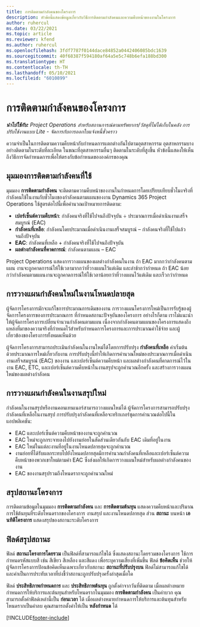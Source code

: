 ```yaml
---
title: การติดตามกำลังคนของโครงการ
description: หัวข้อนี้แสดงข้อมูลเกี่ยวกับวิธีการติดตามกำลังคนและความคืบหน้าของงานในโครงการ
author: ruhercul
ms.date: 03/22/2021
ms.topic: article
ms.reviewer: kfend
ms.author: ruhercul
ms.openlocfilehash: 3fdf7787f0144dace84852a0442406085bdc1639
ms.sourcegitcommit: 40f68387f594180af64a5e5c748b6efa188bd300
ms.translationtype: HT
ms.contentlocale: th-TH
ms.lasthandoff: 05/10/2021
ms.locfileid: "6010899"
---
```

# <a name="project-effort-tracking"></a>การติดตามกำลังคนของโครงการ

_**นำไปใช้กับ:** Project Operations สำหรับสถานการณ์ตามทรัพยากร/วัสดุที่ไม่ได้เก็บในคลัง การปรับใช้งานแบบ Lite - จัดการกับการออกใบแจ้งหนี้ชั่วคราว_

ความจำเป็นในการติดตามความคืบหน้ากับกำหนดการแตกต่างกันไปตามอุตสาหกรรม อุตสาหกรรมบางอย่างติดตามในระดับที่ละเอียด ในขณะที่อุตสาหกรรมอื่นๆ ติดตามในระดับที่สูงขึ้น หัวข้อนี้แสดงให้เห็นถึงวิธีการจัดกำหนดการเพื่อให้ตรงกับข้อกำหนดขององค์กรของคุณ

## <a name="effort-tracking-view"></a>มุมมองการติดตามกำลังคนที่ใช้

มุมมอง **การติดตามกำลังคน** จะติดตามความคืบหน้าของงานในกำหนดการโดยเปรียบเทียบชั่วโมงจริงที่กำลังคนใช้ในงานกับชั่วโมงของกำลังคนตามแผนของงาน Dynamics 365 Project Operations ใช้สูตรต่อไปนี้เพื่อคำนวณเป้าหมายการติดตาม:

- **เปอร์เซ็นต์ความคืบหน้า**: กำลังคนจริงที่ใช้ไปจนถึงปัจจุบัน ÷ ประมาณการเมื่อดำเนินงานเสร็จสมบูรณ์ (EAC) 
- **กำลังคนที่เหลือ**: กำลังคนโดยประมาณเมื่อดำเนินงานเสร็จสมบูรณ์ – กำลังคนจริงที่ใช้ไปแล้วจนถึงปัจจุบัน 
- **EAC**: กำลังคนที่เหลือ + กำลังคนจริงที่ใช้ไปจนถึงปัจจุบัน 
- **ผลต่างกำลังคนที่คาดการณ์**: กำลังคนตามแผน – EAC

Project Operations แสดงการวางแผนของผลต่างกำลังคนในงาน ถ้า EAC มากกว่ากำลังคนตามแผน งานจะถูกคาดการณ์ให้ใช้เวลามากกว่าที่วางแผนไว้แต่เดิม และล่าช้ากว่ากำหนด ถ้า EAC น้อยกว่ากำลังคนตามแผนงานจะถูกคาดการณ์ให้ใช้เวลาน้อยกว่าที่วางแผนไว้แต่เดิม และเร็วกว่ากำหนด

## <a name="reprojecting-effort-on-leaf-node-tasks"></a>การวางแผนกำลังคนใหม่ในงานโหนดปลายสุด

ผู้จัดการโครงการมักจะแก้ไขการประมาณการเดิมของงาน การวางแผนโครงการใหม่เป็นการรับรู้ของผู้จัดการโครงการของการประมาณการ ที่กำหนดสถานะปัจจุบันของโครงการ อย่างไรก็ตาม เราไม่แนะนำให้ผู้จัดการโครงการเปลี่ยนจำนวนกำลังคนตามแผน เนื่องจากกำลังคนตามแผนของโครงการแสดงถึงแหล่งที่มาของความจริงที่กำหนดไว้สำหรับกำหนดการโครงการและการประมาณค่าใช้จ่าย และผู้เกี่ยวข้องของโครงการทั้งหมดเห็นด้วย

ผู้จัดการโครงการสามารถประเมินกำลังคนในงานใหม่ได้โดยการปรับปรุง **กำลังคนที่เหลือ** ค่าเริ่มต้นด้วยประมาณการใหม่เกี่ยวกับงาน การปรับปรุงนี้ทำให้เกิดการคำนวณใหม่ของประมาณการเมื่อดำเนินงานเสร็จสมบูรณ์ (EAC) ของงาน และเปอร์เซ็นต์ความคืบหน้า และผลต่างกำลังคนที่คาดการณ์ไว้ในงาน EAC, ETC, และเปอร์เซ็นต์ความคืบหน้าในงานสรุปจะถูกคำนวณอีกครั้ง และสร้างการวางแผนใหม่ของผลต่างกำลังคน

## <a name="reprojection-of-effort-on-summary-tasks"></a>การวางแผนกำลังคนในงานสรุปใหม่

กำลังคนในงานสรุปหรืองานคอนเทนเนอร์สามารถวางแผนใหม่ได้ ผู้จัดการโครงการสามารถปรับปรุงกำลังคนที่เหลือในงานสรุป การปรับปรุงกำลังคนที่เหลือจะทริกเกอร์ชุดการคำนวณต่อไปนี้ในแอปพลิเคชัน:

- EAC และเปอร์เซ็นต์ความคืบหน้าของงานจะถูกคำนวณ
- EAC ใหม่จะถูกกระจายลงไปยังงานย่อยในสัดส่วนเดียวกันกับ EAC เดิมที่อยู่ในงาน
- EAC ใหม่ในแต่ละงานที่อยู่ในงานโหนดปลายสุดจะถูกคำนวณ 
- งานย่อยที่ได้รับผลกระทบไปยังโหนดปลายสุดมีการคำนวณกำลังคนที่เหลือและเปอร์เซ็นต์ความคืบหน้าของพวกเขาใหม่ตามค่า EAC ซึ่งส่งผลให้เกิดการวางแผนใหม่สำหรับผลต่างกำลังคนของงาน 
- EAC ของงานสรุปรวมถึงโหนดรากจะถูกคำนวณใหม่


## <a name="project-status-summary"></a>สรุปสถานะโครงการ

การติดตามข้อมูลในมุมมอง **การติดตามกำลังคน** และ **การติดตามต้นทุน** แสดงความคืบหน้าและปริมาณการใช้ต้นทุนที่ระดับโหนดรากของโครงการ งานสรุป และงานโหนดปลายสุด ส่วน **สถานะ** บนหน้า **เอนทิตีโครงการ** แสดงสรุปของสถานะระดับโครงการ

## <a name="status-summary-fields"></a>ฟิลด์สรุปสถานะ

ฟิลด์ **สถานะโครงการโดยรวม** เป็นฟิลด์ที่สามารถแก้ไขได้ ซึ่งแสดงสถานะโดยรวมของโครงการ ใช้การกำหนดรหัสแบบสี เช่น สีเขียว สีเหลือง และสีแดง เพื่อระบุความเสี่ยงที่เพิ่มขึ้น ฟิลด์ **ข้อคิดเห็น** ช่วยให้ผู้จัดการโครงการป้อนข้อคิดเห็นเฉพาะเกี่ยวกับสถานะ **สถานะที่ปรับปรุงบน** ฟิลด์ไม่สามารถแก้ไขได้ และค่าเป็นการประทับเวลาที่บ่งชี้ว่าสถานะถูกปรับปรุงครั้งล่าสุดเมื่อใด

ฟิลด์ **ประสิทธิภาพกำหนดการ** และ **ประสิทธิภาพต้นทุน** ถูกตั้งค่าจากวันที่ติดตาม เมื่อผลต่างหมายกำหนดการให้บริการและต้นทุนสำหรับโหนดรากในมุมมอง **การติดตามกำลังคน** เป็นค่าบวก คุณสามารถตั้งค่าฟิลด์เหล่านี้เป็น **ก่อนเวลา** ได้ เมื่อผลต่างหมายกำหนดการให้บริการและต้นทุนสำหรับโหนดรากเป็นค่าลบ คุณสามารถตั้งค่าให้เป็น **หลังกำหนด** ได้


[!INCLUDE[footer-include](../includes/footer-banner.md)]
